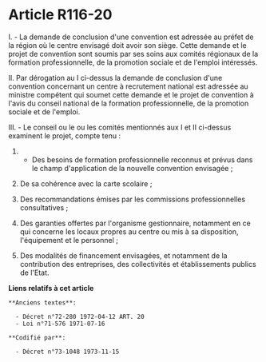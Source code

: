 # Article R116-20

I. - La demande de conclusion d'une convention est adressée au préfet de la région où le centre envisagé doit avoir son
siège. Cette demande et le projet de convention sont soumis par ses soins aux comités régionaux de la formation
professionnelle, de la promotion sociale et de l'emploi intéressés.

II. Par dérogation au I ci-dessus la demande de conclusion d'une convention concernant un centre à recrutement national est
adressée au ministre compétent qui soumet cette demande et le projet de convention à l'avis du conseil national de la
formation professionnelle, de la promotion sociale et de l'emploi.

III. - Le conseil ou le ou les comités mentionnés aux I et II ci-dessus examinent le projet, compte tenu :

1. - Des besoins de formation professionnelle reconnus et prévus dans le champ d'application de la nouvelle convention
envisagée ;

2. De sa cohérence avec la carte scolaire ;

3. Des recommandations émises par les commissions professionnelles consultatives ;

4. Des garanties offertes par l'organisme gestionnaire, notamment en ce qui concerne les locaux propres au centre ou mis à sa
disposition, l'équipement et le personnel ;

5. Des modalités de financement envisagées, et notamment de la contribution des entreprises, des collectivités et
établissements publics de l'Etat.

**Liens relatifs à cet article**

	**Anciens textes**:

	  - Décret n°72-280 1972-04-12 ART. 20
	  - Loi n°71-576 1971-07-16

	**Codifié par**:

	  - Décret n°73-1048 1973-11-15
